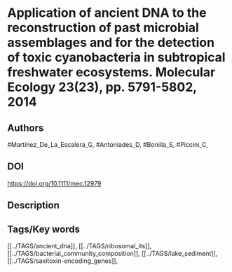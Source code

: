 # Application of ancient DNA to the reconstruction of past microbial assemblages and for the detection of toxic cyanobacteria in subtropical freshwater ecosystems. Molecular Ecology 23(23), pp. 5791-5802, 2014
## Authors
#Martínez_De_La_Escalera_G, #Antoniades_D, #Bonilla_S, #Piccini_C, 
## DOI
  https://doi.org/10.1111/mec.12979
## Description

## Tags/Key words
[[../TAGS/ancient_dna]], [[../TAGS/ribosomal_its]], [[../TAGS/bacterial_community_composition]], [[../TAGS/lake_sediment]], [[../TAGS/saxitoxin-encoding_genes]], 